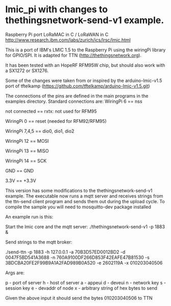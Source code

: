 # lmic_pi with changes to thethingsnetwork-send-v1 example.

Raspberry Pi port LoRaMAC in C / LoRaWAN in C http://www.research.ibm.com/labs/zurich/ics/lrsc/lmic.html

This is a port of IBM's LMIC 1.5 to the Raspberry Pi using the wiringPi library for GPIO/SPI.
It is adapted for TTN (http://thethingsnetwork.org).

It has been tested with an HopeRF RFM95W chip, but should also work with a SX1272 or SX1276.

Some of the changes were taken from or inspired by the arduino-lmic-v1.5 port of tftelkamp (https://github.com/tftelkamp/arduino-lmic-v1.5.git) 

The connections of the pins are defined in the main programs in the examples directory.
Standard connections are:
  WiringPi 6  == nss
  
  not connected == rxtx: not used for RFM95
  
  WiringPi 0 == reset (needed for RFM92/RFM95)
  
  WiringPi 7,4,5 == dio0, dio1, dio2
  
  WiringPi 12 == MOSI
  
  WiringPi 13 == MISO
  
  WiringPi 14 == SCK
  
  GND  == GND
  
  3.3V  == +3.3V
 
This version has some modifications to the thethingsnetwork-send-v1 example. The executable now runs a mqtt server and receives strings from the ttn-send client program and sends them out during the upload cycle. To compile the sample you will need to mosquitto-dev package installed

An example run is this:

Start the lmic core and the mqtt server:
./thethingsnetwork-send-v1 -p 1883 &

Send strings to the mqtt broker:

./send-ttn -p 1883 -h 127.0.0.1 -a 70B3D57ED0012BD2 -d 0047F5BD541A3688 -n 760A9100DF266D853F42EAFE47B81530 -s 3BDCBA20FE2F99B9A1A2FAD989B0A520 -e 2602119A -x 010203040506

Args are:

p - port of server
h - host of server
a - appeui
d - deveui
n - network key
s - session key
e - devaddr of node
x - arbitrary string of hex bytes to send

Given the above input it should send the bytes 010203040506 to TTN 
